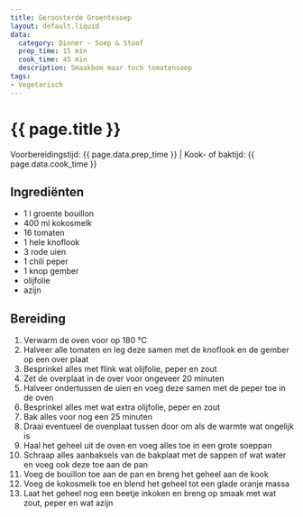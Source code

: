 ```yaml
---
title: Geroosterde Groentesoep
layout: default.liquid
data:
  category: Dinner - Soep & Stoof
  prep_time: 15 min
  cook_time: 45 min
  description: Smaakbom maar toch tomatensoep
tags:
- Vegetarisch
---
```

# {{ page.title }}

Voorbereidingstijd: {{ page.data.prep_time }} | Kook- of baktijd: {{ page.data.cook_time }}

## Ingrediënten
- 1 l groente bouillon
- 400 ml kokosmelk
- 16 tomaten
- 1 hele knoflook
- 3 rode uien
- 1 chili peper
- 1 knop gember
- olijfolie
- azijn

## Bereiding
1. Verwarm de oven voor op 180 °C
2. Halveer alle tomaten en leg deze samen met de knoflook en de gember op een over plaat
3. Besprinkel alles met flink wat olijfolie, peper en zout
4. Zet de overplaat in de over voor ongeveer 20 minuten
5. Halveer ondertussen de uien en voeg deze samen met de peper toe in de oven
6. Besprinkel alles met wat extra olijfolie, peper en zout
7. Bak alles voor nog een 25 minuten
8. Draai eventueel de ovenplaat tussen door om als de warmte wat ongelijk is
9. Haal het geheel uit de oven en voeg alles toe in een grote soeppan
10. Schraap alles aanbaksels van de bakplaat met de sappen of wat water en voeg ook deze toe aan de pan
11. Voeg de bouillon toe aan de pan en breng het geheel aan de kook
12. Voeg de kokosmelk toe en blend het geheel tot een glade oranje massa
13. Laat het geheel nog een beetje inkoken en breng op smaak met wat zout, peper en wat azijn
